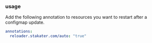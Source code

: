 ### usage
Add the following annotation to resources you want to restart after a configmap update.

```yaml
annotations:
  reloader.stakater.com/auto: "true"
```
